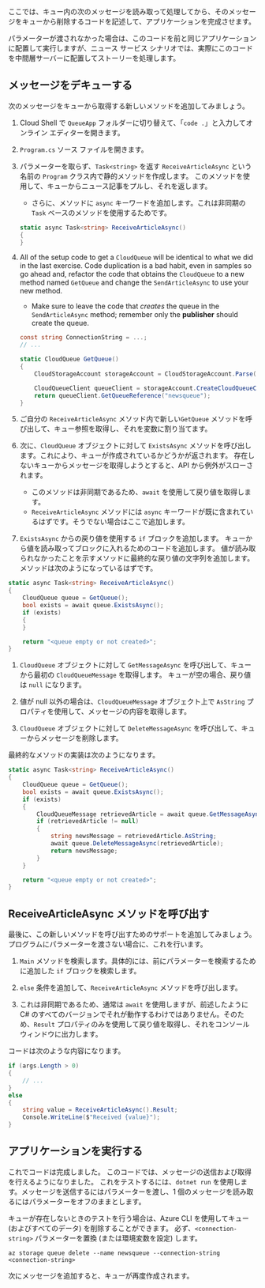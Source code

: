 ここでは、キュー内の次のメッセージを読み取って処理してから、そのメッセージをキューから削除するコードを記述して、アプリケーションを完成させます。 

パラメーターが渡されなかった場合は、このコードを前と同じアプリケーションに配置して実行しますが、ニュース サービス シナリオでは、実際にこのコードを中間層サーバーに配置してストーリーを処理します。

## <a name="dequeue-a-message"></a>メッセージをデキューする

次のメッセージをキューから取得する新しいメソッドを追加してみましょう。

1. Cloud Shell で `QueueApp` フォルダーに切り替えて、「`code .`」と入力してオンライン エディターを開きます。
 
1. `Program.cs` ソース ファイルを開きます。

1. パラメーターを取らず、`Task<string>` を返す `ReceiveArticleAsync` という名前の `Program` クラス内で静的メソッドを作成します。 このメソッドを使用して、キューからニュース記事をプルし、それを返します。
    - さらに、メソッドに `async` キーワードを追加します。これは非同期の `Task` ベースのメソッドを使用するためです。

    ```csharp
    static async Task<string> ReceiveArticleAsync()
    {
    }

1. All of the setup code to get a `CloudQueue` will be identical to what we did in the last exercise. Code duplication is a bad habit, even in samples so go ahead and, refactor the code that obtains the `CloudQueue` to a new method named `GetQueue` and change the `SendArticleAsync` to use your new method.
     - Make sure to leave the code that _creates_ the queue in the `SendArticleAsync` method; remember only the **publisher** should create the queue.

    ```csharp
    const string ConnectionString = ...;
    // ...

    static CloudQueue GetQueue()
    {
        CloudStorageAccount storageAccount = CloudStorageAccount.Parse(ConnectionString);
    
        CloudQueueClient queueClient = storageAccount.CreateCloudQueueClient();
        return queueClient.GetQueueReference("newsqueue");
    }
    ```
    
1. ご自分の `ReceiveArticleAsync` メソッド内で新しい`GetQueue` メソッドを呼び出して、キュー参照を取得し、それを変数に割り当てます。

1. 次に、`CloudQueue` オブジェクトに対して `ExistsAsync` メソッドを呼び出します。これにより、キューが作成されているかどうかが返されます。 存在しないキューからメッセージを取得しようとすると、API から例外がスローされます。
    - このメソッドは非同期であるため、`await` を使用して戻り値を取得します。
    - `ReceiveArticleAsync` メソッドには `async` キーワードが既に含まれているはずです。そうでない場合はここで追加します。


1. `ExistsAsync` からの戻り値を使用する `if` ブロックを追加します。 キューから値を読み取ってブロックに入れるためのコードを追加します。 値が読み取られなかったことを示すメソッドに最終的な戻り値の文字列を追加します。 メソッドは次のようになっているはずです。

```csharp
static async Task<string> ReceiveArticleAsync()
{
    CloudQueue queue = GetQueue();
    bool exists = await queue.ExistsAsync();
    if (exists)
    {
    }

    return "<queue empty or not created>";
}
```

1. `CloudQueue` オブジェクトに対して `GetMessageAsync` を呼び出して、キューから最初の `CloudQueueMessage` を取得します。 キューが空の場合、戻り値は `null` になります。

1. 値が null 以外の場合は、`CloudQueueMessage` オブジェクト上で `AsString` プロパティを使用して、メッセージの内容を取得します。

1. `CloudQueue` オブジェクトに対して `DeleteMessageAsync` を呼び出して、キューからメッセージを削除します。

最終的なメソッドの実装は次のようになります。

```csharp
static async Task<string> ReceiveArticleAsync()
{
    CloudQueue queue = GetQueue();
    bool exists = await queue.ExistsAsync();
    if (exists)
    {
        CloudQueueMessage retrievedArticle = await queue.GetMessageAsync();
        if (retrievedArticle != null)
        {
            string newsMessage = retrievedArticle.AsString;
            await queue.DeleteMessageAsync(retrievedArticle);
            return newsMessage;
        }
    }

    return "<queue empty or not created>";
}
```

## <a name="call-the-receivearticleasync-method"></a>ReceiveArticleAsync メソッドを呼び出す

最後に、この新しいメソッドを呼び出すためのサポートを追加してみましょう。 プログラムにパラメーターを渡さない場合に、これを行います。

1. `Main` メソッドを検索します。具体的には、前にパラメーターを検索するために追加した `if` ブロックを検索します。

1. `else` 条件を追加して、`ReceiveArticleAsync` メソッドを呼び出します。 

1. これは非同期であるため、通常は `await` を使用しますが、前述したように C# のすべてのバージョンでそれが動作するわけではありません。そのため、`Result` プロパティのみを使用して戻り値を取得し、それをコンソール ウィンドウに出力します。

コードは次のような内容になります。

```csharp
if (args.Length > 0)
{
    // ...
}
else
{
    string value = ReceiveArticleAsync().Result;
    Console.WriteLine($"Received {value}");
}
```

## <a name="execute-the-application"></a>アプリケーションを実行する

これでコードは完成しました。 このコードでは、メッセージの送信および取得を行えるようになりました。 これをテストするには、`dotnet run` を使用します。メッセージを送信するにはパラメーターを渡し、1 個のメッセージを読み取るにはパラメーターをオフのままとします。

キューが存在しないときのテストを行う場合は、Azure CLI を使用してキュー (およびすべてのデータ) を削除することができます。 必ず、`<connection-string>` パラメーターを置換 (または環境変数を設定) します。

```azurecli
az storage queue delete --name newsqueue --connection-string <connection-string> 
```

次にメッセージを追加すると、キューが再度作成されます。
